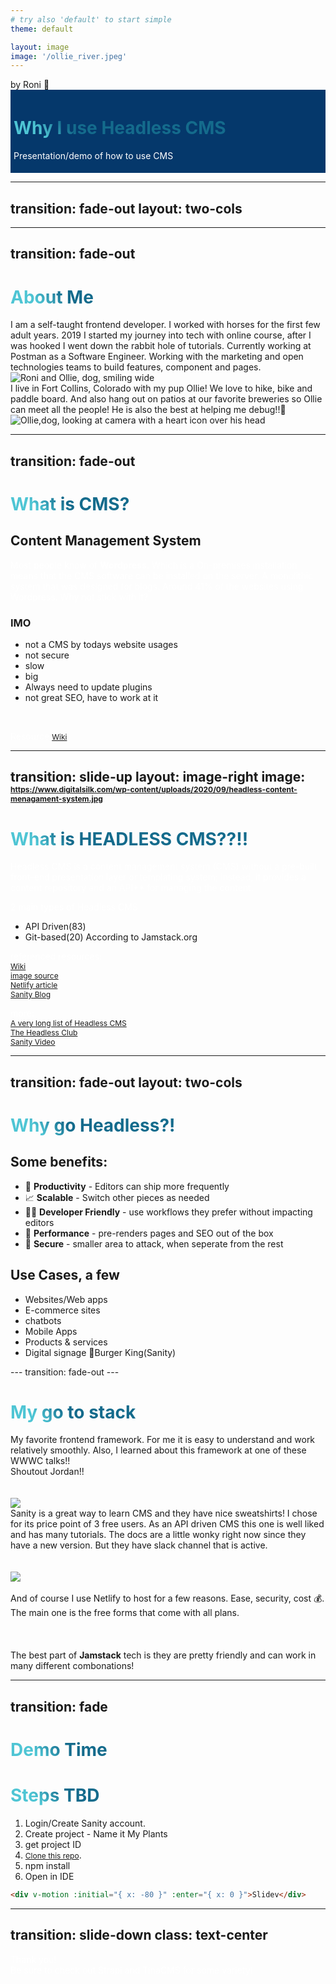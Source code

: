 ```yaml
---
# try also 'default' to start simple
theme: default

layout: image
image: '/ollie_river.jpeg'
---
```




<div class="ml-4 absolute top-10">
  <span class="font-700">
    by Roni 💙
  </span>
</div>

<div class="bg absolute bottom-10 ml-4">
  <h1>Why I use Headless CMS</h1>
  <p >Presentation/demo of how to use CMS</p>
</div>

<style>
  .bg {
    background-color:  #05386b;
    padding: 5px;

  }
   p {
    color: white !important;
  }
</style>
 

---
transition: fade-out
layout: two-cols
---

<template v-slot:default>

# Tonights Agenda!

 <div class="w-60 relative mt-6">
  <div class="relative w-40 h-40">
    <!-- 
     -->
    <img
      v-motion
      :initial="{ x: 600, y: 400, scale: 2, rotate: 100 }"
      :enter="final"
      class="absolute top-0 left-0 right-0 bottom-0"
      src="https://sli.dev/logo-triangle.png"
    />
 

  <div
    class="text-3xl absolute top-14 left-40 text-[#2B90B6] -z-1"
    v-click
    :initial="{ x: -80, opacity: 0}"
    :enter="{ x: 0, opacity: 1, transition: { delay: 2000, duration: 1000 } }">
    My intro
  </div>
   </div>
</div>
<div class="w-72 relative mt-6">
  <div class="relative w-40 h-40">
    <!-- -->
    <img
      v-motion
      :initial="{ x: 600, y: 400, scale: 2, rotate: 100 }"
      :enter="final"
      class="absolute top-0 left-0 right-0 bottom-0"
      src="https://sli.dev/logo-triangle.png"
    />
 

  <div
    class="text-3xl absolute top-14 left-40 text-[#2B90B6] -z-1"
    v-click
    :initial="{ x: -80, opacity: 0}"
    :enter="{ x: 0, opacity: 1, transition: { delay: 2000, duration: 1000 } }">
    What is CMS?!
  </div>
   </div>
</div>
</template>
<template v-slot:right>
<div class="w-72 relative mt-16">
  <div class="relative w-40 h-40">
    <!-- -->
    <img
      v-motion
      :initial="{ x: 600, y: 400, scale: 2, rotate: 100 }"
      :enter="final"
      class="absolute top-0 left-0 right-0 bottom-0"
      src="https://sli.dev/logo-triangle.png"
    />
 
  <div
    class="text-3xl absolute top-14 left-40 text-[#2B90B6] -z-1"
    v-click
    :initial="{ x: -80, opacity: 0}"
    :enter="{ x: 0, opacity: 1, transition: { delay: 2000, duration: 1000 } }">
    Headless CMS?!!?
  </div>
   </div>

</div>
<div class="w-72 relative mt-6">
  <div class="relative w-40 h-40">
    <!-- -->
    <img
      v-motion
      :initial="{ x: 600, y: 400, scale: 2, rotate: 100 }"
      :enter="final"
      class="absolute top-0 left-0 right-0 bottom-0"
      src="https://sli.dev/logo-triangle.png"
    />
  </div>

  <div
    class="text-3xl absolute top-14 left-40 text-[#2B90B6] -z-1"
    v-click
    :initial="{ x: -80, opacity: 0}"
    :enter="{ x: 0, opacity: 1, transition: { delay: 2000, duration: 1000 } }">
    Demo Time!!
  </div>
</div>
</template>
<!-- vue script setup scripts can be directly used in markdown, and will only affects current page -->
<script setup lang="ts">
const final = {
  x: 0,
  y: 0,
  rotate: 0,
  scale: 1,
  transition: {
    type: 'spring',
    damping: 10,
    stiffness: 20,
    mass: 2
  }
}
</script>

<!--
Our Agenda tonight is a fun. I want to explain a few things before we get to coding
-->

<style>
h1 {
  background-color:  #05386b;
  background-image: linear-gradient(45deg, #4EC5D4 10%, #146b8c 20%);
  background-size: 100%;
  -webkit-background-clip: text;
  -moz-background-clip: text;
  -webkit-text-fill-color: transparent;
  -moz-text-fill-color: transparent;
}
</style>

<!--
Here is another comment.
-->

---
transition: fade-out
---

# About Me

<div grid='~ cols-2 gap-4'>
<div>
I am a self-taught frontend developer. I worked with horses for the first few adult years. 2019 I started my journey into tech with online course, after I was hooked I went down the rabbit hole of tutorials. Currently working at Postman as a Software Engineer. Working with the marketing and open technologies teams to build features, component and pages.<br/>

<img src="/assets/smile.png" class="contain w-1/2" alt="Roni and Ollie, dog, smiling wide">
</div>
<div>
I live in Fort Collins, Colorado with my pup Ollie! We love to hike, bike and paddle board. And also hang out on patios at our favorite breweries so Ollie can meet all the people! He is also the best at helping me debug!!🐶
<img src="/assets/ollielikes.jpeg" class="cover w-1/2 " alt="Ollie,dog, looking at camera with a heart icon over his head">
</div>
</div>
<!--I needed to find something else,  when your body doesn't recover as fast and you are always working pay check to pay check. What made me jump into tech was after a few years working in customer service jobs but never able to give the customer the service I felt they needed through the ecommerce side of things. 
I started looking around for a more flexible career path and have always gotten along with computers and curious about websites. Found a tiny bootcamp/workshop course and found I loved frontend. And here we are.-->

<style>
h1 {
  background-color:  #05386b;
  background-image: linear-gradient(45deg, #4EC5D4 10%, #146b8c 20%);
  background-size: 100%;
  -webkit-background-clip: text;
  -moz-background-clip: text;
  -webkit-text-fill-color: transparent;
  -moz-text-fill-color: transparent;
}
</style>

---
transition: fade-out
---

# What is CMS?

## Content Management System
Most people know of <strong>Wordpress</strong>. Which is a On-premises installation means that the CMS software can be installed on the server. 
A monolithic system that was designed for blogs. Around 41% of the websites using Wordpress.
Why not stick with it?
### IMO
- not a CMS by todays website usages
- not secure
- slow
- big
- Always need to update plugins
- not great SEO, have to work at it

<br>

Resource [Wiki](https://en.wikipedia.org/wiki/Content_management_system)

<!--
You can have `style` tag in markdown to override the style for the current page.
Learn more: https://sli.dev/guide/syntax#embedded-styles
-->

<style>
h1 {
  /* background-color:  #05386b; */
  background-image: linear-gradient(45deg, #4EC5D4 10%, #146b8c 20%);
  background-size: 100%;
  -webkit-background-clip: text;
  -moz-background-clip: text;
  -webkit-text-fill-color: transparent;
  -moz-text-fill-color: transparent;
}
</style>

<!--
Here is another comment.
-->

---
transition: slide-up
layout: image-right
image: https://www.digitalsilk.com/wp-content/uploads/2020/09/headless-content-menagament-system.jpg
---

# What is HEADLESS CMS??!!

<p>Headless CMS is a content management system (CMS) without a pre-built front-end presentation layer or templating system; instead, it provides a content repository and an API** for managing the content.</p>

<!-- Basically, plugin and play with different sources, CDN, databases and much more. -->

2 main types of Headless CMS
- API Driven(83)
- Git-based(20)
According to Jamstack.org

<!-- you can probably guess which is more popular in the new API-first world. -->

<div grid="~ cols-2 gap-4">

referenced resources: <br/>
[Wiki](https://en.wikipedia.org/wiki/Headless_content_management_system)<br/>
[image source](https://www.digitalsilk.com/digital-trends/headless-cms/)<br/>
[Netlify article](https://www.netlify.com/blog/complete-guide-to-headless-cms/) <br/>
[Sanity Blog](https://www.sanity.io/headless-cms)<br/>



more: <br/>
[A very long list of Headless CMS](https://jamstack.org/headless-cms/)<br/>
[The Headless Club](https://theheadlessclub.com/)<br/>
[Sanity Video](https://www.netlify.com/blog/complete-guide-to-headless-cms/)


</div>

<style>
  .slidev-layout h1 + p {
   opacity: 1;
  }
h1 {
  background-color:  #05386b;
  background-image: linear-gradient(45deg, #4EC5D4 10%, #146b8c 20%);
  background-size: 100%;
  -webkit-background-clip: text;
  -moz-background-clip: text;
  -webkit-text-fill-color: transparent;
  -moz-text-fill-color: transparent;
}
a {
  font-size: 12px;
}
</style>


---
transition: fade-out
layout: two-cols
---

<div class="w-3xl">
 
# Why go Headless?!

<div grid="~ cols-3 gap-12">
<div class="w-md">

## Some benefits:

- 📝 **Productivity** - Editors can ship more frequently
- 📈 **Scalable** - Switch other pieces as needed
- 🧑‍💻 **Developer Friendly** - use workflows they prefer without impacting editors
- 🎢 **Performance** - pre-renders pages and SEO out of the box
- 🔐 **Secure** - smaller area to attack, when seperate from the rest
</div>
<div></div>
 <div class="w-60">

## Use Cases, a few

- Websites/Web apps
- E-commerce sites
- chatbots
- Mobile Apps
- Products & services
- Digital signage 👀Burger King(Sanity)

</div>
</div>
</div>
---
transition: fade-out
---

# My go to stack

<div grid="~ cols-2 gap-24">
<div>
My favorite frontend framework. For me it is easy to understand and work relatively smoothly. Also, I learned about this framework at one of these WWWC talks!! <br/>Shoutout Jordan!!
<br/>
<br/>
<br/>
<img src="https://dka575ofm4ao0.cloudfront.net/pages-transactional_logos/retina/90147/Gatsby_Logo.png">

</div>
<div>
Sanity is a great way to learn CMS and they have nice sweatshirts! I chose for its price point of 3 free users. 
As an API driven CMS this one is well liked and has many tutorials. The docs are a little wonky right now since they have a new version. But they have slack channel that is active.
<!-- It is a little pricey if you need more.  I am hoping by then I will be more of an agency dev -->
<br/>
<br/>
<br/>
<img src="https://cdn.sanity.io/images/3do82whm/next/51af00784c5addcf63ae7f0c416756acca7e63ac-353x71.svg?w=2000&fm=png&dl=sanity-logo.png">

</div>
</div>
<br/>
And of course I use Netlify to host for a few reasons. Ease, security, cost 💰. The main one is the free forms that come with all plans.
<br/>
<br/>

<br/>
<br/>
The best part of <strong>Jamstack</strong> tech is they are pretty friendly and can work in many different combonations!

---
transition: fade
---
# Demo Time 

# Steps TBD

1. Login/Create Sanity account.
2. Create project - Name it My Plants
3. get project ID
4. [Clone this repo](https://motion.vueuse.org/).
5. npm install
6. Open in IDE

```html
<div v-motion :initial="{ x: -80 }" :enter="{ x: 0 }">Slidev</div>
```

---
transition: slide-down
class: text-center
---

Thank you!<br/>
Be sure to check out Strapi and TinaCMS for some variety!
